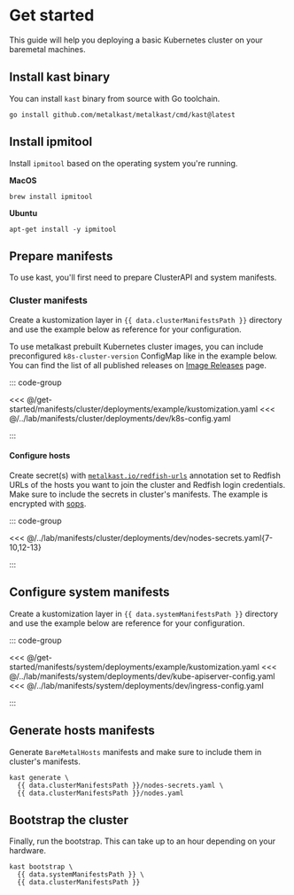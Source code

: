 <script setup>
import { data } from './index.data.ts'
</script>

# Get started

This guide will help you deploying a basic Kubernetes cluster on your baremetal machines.

## Install kast binary

You can install `kast` binary from source with Go toolchain.

```shell
go install github.com/metalkast/metalkast/cmd/kast@latest
```

## Install ipmitool

Install `ipmitool` based on the operating system you're running.

**MacOS**

```shell
brew install ipmitool
```

**Ubuntu**

```shell
apt-get install -y ipmitool
```

## Prepare manifests

To use kast, you'll first need to prepare ClusterAPI and system manifests.

### Cluster manifests

Create a kustomization layer in `{{ data.clusterManifestsPath }}` directory and use the example below as reference for your configuration.

To use metalkast prebuilt Kubernetes cluster images, you can include preconfigured `k8s-cluster-version` ConfigMap like in the example below.
You can find the list of all published releases on [Image Releases](/image-releases) page.


::: code-group

<<< @/get-started/manifests/cluster/deployments/example/kustomization.yaml
<<< @/../lab/manifests/cluster/deployments/dev/k8s-config.yaml

:::

#### Configure hosts

Create secret(s) with [`metalkast.io/redfish-urls`](/annotations#metalkast-io-redfish-urls) annotation
set to Redfish URLs of the hosts you want to join the cluster and Redfish login credentials.
Make sure to include the secrets in cluster's manifests.
The example is encrypted with [sops](/sops).

::: code-group

<<< @/../lab/manifests/cluster/deployments/dev/nodes-secrets.yaml{7-10,12-13}

:::

## Configure system manifests

Create a kustomization layer in `{{ data.systemManifestsPath }}` directory and use the example below are reference for your configuration.

::: code-group

<<< @/get-started/manifests/system/deployments/example/kustomization.yaml
<<< @/../lab/manifests/system/deployments/dev/kube-apiserver-config.yaml
<<< @/../lab/manifests/system/deployments/dev/ingress-config.yaml

:::

## Generate hosts manifests

Generate `BareMetalHosts` manifests and make sure to include them in cluster's manifests.

```shell-vue { name=generate }
kast generate \
  {{ data.clusterManifestsPath }}/nodes-secrets.yaml \
  {{ data.clusterManifestsPath }}/nodes.yaml
```

## Bootstrap the cluster

Finally, run the bootstrap. This can take up to an hour depending on your hardware.

```shell-vue { name=bootstrap }
kast bootstrap \
  {{ data.systemManifestsPath }} \
  {{ data.clusterManifestsPath }}
```
